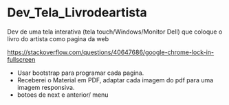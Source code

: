 # Dev_Tela_Livrodeartista

Dev de uma tela interativa (tela touch/Windows/Monitor Dell) que coloque o livro do artista como pagina da web

https://stackoverflow.com/questions/40647686/google-chrome-lock-in-fullscreen

- Usar bootstrap para programar cada pagina.
- Receberei o Material em PDF, adaptar cada imagem do pdf para uma imagem responsiva.
- botoes de next e anterior/ menu




